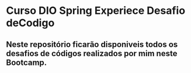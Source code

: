 # Curso DIO Spring Experiece Desafio deCodigo

## Neste repositório ficarão disponiveis todos os desafios de códigos realizados por mim neste Bootcamp.
